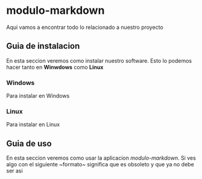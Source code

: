 # modulo-markdown

Aqui vamos a encontrar todo lo relacionado a nuestro proyecto

## Guia de instalacion

En esta seccion veremos como instalar nuestro software. Esto lo podemos hacer tanto en **Winwdows** como **Linux**

### Windows
Para instalar en Windows

### Linux

Para instalar en Linux

## Guia de uso 

En esta seccion veremos como usar la aplicacion _modulo-markdown_. Si ves algo con el siguiente ~formato~ significa que es obsoleto y que ya no  debe ser asi
